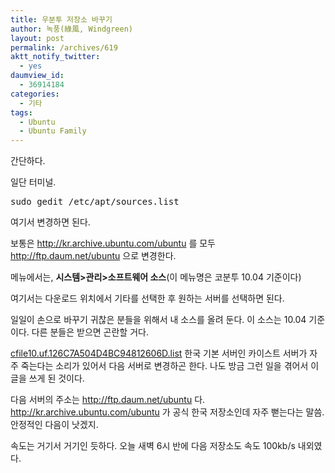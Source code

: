 ```yaml
---
title: 우분투 저장소 바꾸기
author: 녹풍(綠風, Windgreen)
layout: post
permalink: /archives/619
aktt_notify_twitter:
  - yes
daumview_id:
  - 36914184
categories:
  - 기타
tags:
  - Ubuntu
  - Ubuntu Family
---
```

간단하다.

일단 터미널.

<pre class="brush:plain">sudo gedit /etc/apt/sources.list</pre>

여기서 변경하면 된다.

보통은 http://kr.archive.ubuntu.com/ubuntu 를 모두 http://ftp.daum.net/ubuntu 으로 변경한다.

메뉴에서는, <span style="font-weight: bold;">시스템>관리>소프트웨어 소스</span>(이 메뉴명은 코분투 10.04 기준이다)

여기서는 다운로드 위치에서 기타를 선택한 후 원하는 서버를 선택하면 된다.

일일이 손으로 바꾸기 귀찮은 분들을 위해서 내 소스를 올려 둔다. 이 소스는 10.04 기준이다. 다른 분들은 받으면 곤란할 거다.

<a href="http://dl.dropboxusercontent.com/u/15546257/blog/mytory/old-images/1/cfile10.uf.126C7A504D4BC94812606D.list" class="aligncenter" />cfile10.uf.126C7A504D4BC94812606D.list</a> 한국 기본 서버인 카이스트 서버가 자주 죽는다는 소리가 있어서 다음 서버로 변경하곤 한다. 나도 방금 그런 일을 겪어서 이 글을 쓰게 된 것이다.

다음 서버의 주소는 http://ftp.daum.net/ubuntu 다. http://kr.archive.ubuntu.com/ubuntu 가 공식 한국 저장소인데 자주 뻗는다는 말씀. 안정적인 다음이 낫겠지.

속도는 거기서 거기인 듯하다. 오늘 새벽 6시 반에 다음 저장소도 속도 100kb/s 내외였다.